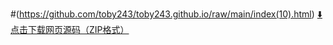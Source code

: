 #(https://github.com/toby243/toby243.github.io/raw/main/index(10).html)
[⬇️ 点击下载网页源码（ZIP格式）](https://github.com/toby243/toby243.github.io/raw/main/index(10).html)
